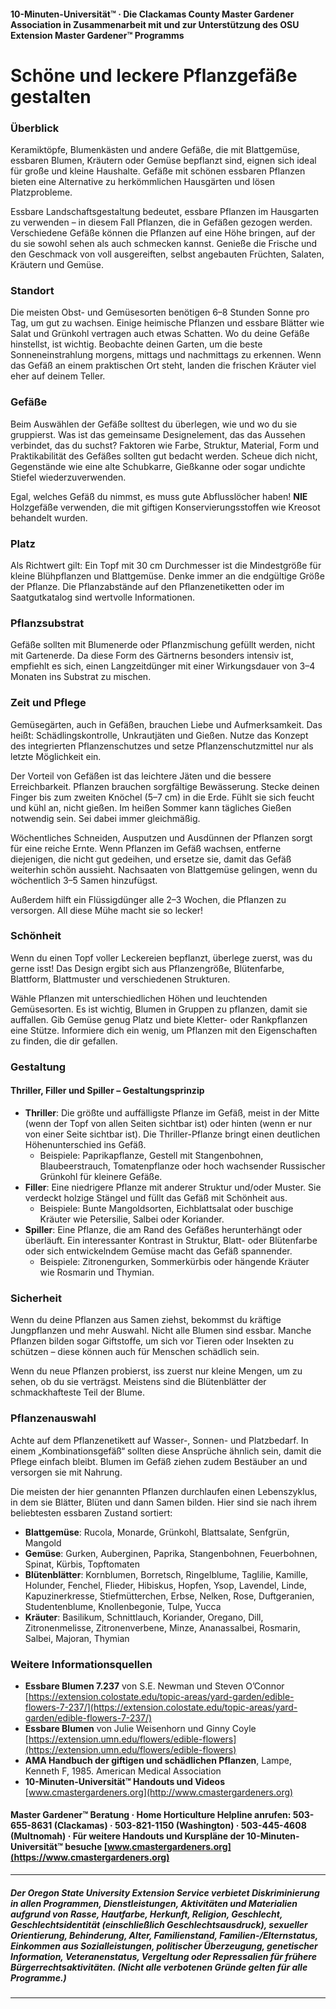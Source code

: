 #### 10-Minuten-Universität™ · Die Clackamas County Master Gardener Association in Zusammenarbeit mit und zur Unterstützung des OSU Extension Master Gardener™ Programms

# Schöne und leckere Pflanzgefäße gestalten

### Überblick

Keramiktöpfe, Blumenkästen und andere Gefäße, die mit Blattgemüse, essbaren Blumen, Kräutern oder Gemüse bepflanzt sind, eignen sich ideal für große und kleine Haushalte. Gefäße mit schönen essbaren Pflanzen bieten eine Alternative zu herkömmlichen Hausgärten und lösen Platzprobleme.

Essbare Landschaftsgestaltung bedeutet, essbare Pflanzen im Hausgarten zu verwenden – in diesem Fall Pflanzen, die in Gefäßen gezogen werden. Verschiedene Gefäße können die Pflanzen auf eine Höhe bringen, auf der du sie sowohl sehen als auch schmecken kannst. Genieße die Frische und den Geschmack von voll ausgereiften, selbst angebauten Früchten, Salaten, Kräutern und Gemüse.

### Standort

Die meisten Obst- und Gemüsesorten benötigen 6–8 Stunden Sonne pro Tag, um gut zu wachsen. Einige heimische Pflanzen und essbare Blätter wie Salat und Grünkohl vertragen auch etwas Schatten. Wo du deine Gefäße hinstellst, ist wichtig. Beobachte deinen Garten, um die beste Sonneneinstrahlung morgens, mittags und nachmittags zu erkennen. Wenn das Gefäß an einem praktischen Ort steht, landen die frischen Kräuter viel eher auf deinem Teller.

### Gefäße

Beim Auswählen der Gefäße solltest du überlegen, wie und wo du sie gruppierst. Was ist das gemeinsame Designelement, das das Aussehen verbindet, das du suchst? Faktoren wie Farbe, Struktur, Material, Form und Praktikabilität des Gefäßes sollten gut bedacht werden. Scheue dich nicht, Gegenstände wie eine alte Schubkarre, Gießkanne oder sogar undichte Stiefel wiederzuverwenden.

Egal, welches Gefäß du nimmst, es muss gute Abflusslöcher haben! **NIE** Holzgefäße verwenden, die mit giftigen Konservierungsstoffen wie Kreosot behandelt wurden.

### Platz

Als Richtwert gilt: Ein Topf mit 30 cm Durchmesser ist die Mindestgröße für kleine Blühpflanzen und Blattgemüse. Denke immer an die endgültige Größe der Pflanze. Die Pflanzabstände auf den Pflanzenetiketten oder im Saatgutkatalog sind wertvolle Informationen.

### Pflanzsubstrat

Gefäße sollten mit Blumenerde oder Pflanzmischung gefüllt werden, nicht mit Gartenerde. Da diese Form des Gärtnerns besonders intensiv ist, empfiehlt es sich, einen Langzeitdünger mit einer Wirkungsdauer von 3–4 Monaten ins Substrat zu mischen.

### Zeit und Pflege

Gemüsegärten, auch in Gefäßen, brauchen Liebe und Aufmerksamkeit. Das heißt: Schädlingskontrolle, Unkrautjäten und Gießen. Nutze das Konzept des integrierten Pflanzenschutzes und setze Pflanzenschutzmittel nur als letzte Möglichkeit ein.

Der Vorteil von Gefäßen ist das leichtere Jäten und die bessere Erreichbarkeit. Pflanzen brauchen sorgfältige Bewässerung. Stecke deinen Finger bis zum zweiten Knöchel (5–7 cm) in die Erde. Fühlt sie sich feucht und kühl an, nicht gießen. Im heißen Sommer kann tägliches Gießen notwendig sein. Sei dabei immer gleichmäßig.

Wöchentliches Schneiden, Ausputzen und Ausdünnen der Pflanzen sorgt für eine reiche Ernte. Wenn Pflanzen im Gefäß wachsen, entferne diejenigen, die nicht gut gedeihen, und ersetze sie, damit das Gefäß weiterhin schön aussieht. Nachsaaten von Blattgemüse gelingen, wenn du wöchentlich 3–5 Samen hinzufügst.

Außerdem hilft ein Flüssigdünger alle 2–3 Wochen, die Pflanzen zu versorgen. All diese Mühe macht sie so lecker!

### Schönheit

Wenn du einen Topf voller Leckereien bepflanzt, überlege zuerst, was du gerne isst! Das Design ergibt sich aus Pflanzengröße, Blütenfarbe, Blattform, Blattmuster und verschiedenen Strukturen.

Wähle Pflanzen mit unterschiedlichen Höhen und leuchtenden Gemüsesorten. Es ist wichtig, Blumen in Gruppen zu pflanzen, damit sie auffallen. Gib Gemüse genug Platz und biete Kletter- oder Rankpflanzen eine Stütze. Informiere dich ein wenig, um Pflanzen mit den Eigenschaften zu finden, die dir gefallen.

### Gestaltung

#### Thriller, Filler und Spiller – Gestaltungsprinzip

- **Thriller**: Die größte und auffälligste Pflanze im Gefäß, meist in der Mitte (wenn der Topf von allen Seiten sichtbar ist) oder hinten (wenn er nur von einer Seite sichtbar ist). Die Thriller-Pflanze bringt einen deutlichen Höhenunterschied ins Gefäß.
  - Beispiele: Paprikapflanze, Gestell mit Stangenbohnen, Blaubeerstrauch, Tomatenpflanze oder hoch wachsender Russischer Grünkohl für kleinere Gefäße.
- **Filler**: Eine niedrigere Pflanze mit anderer Struktur und/oder Muster. Sie verdeckt holzige Stängel und füllt das Gefäß mit Schönheit aus.
  - Beispiele: Bunte Mangoldsorten, Eichblattsalat oder buschige Kräuter wie Petersilie, Salbei oder Koriander.
- **Spiller**: Eine Pflanze, die am Rand des Gefäßes herunterhängt oder überläuft. Ein interessanter Kontrast in Struktur, Blatt- oder Blütenfarbe oder sich entwickelndem Gemüse macht das Gefäß spannender.
  - Beispiele: Zitronengurken, Sommerkürbis oder hängende Kräuter wie Rosmarin und Thymian.

### Sicherheit

Wenn du deine Pflanzen aus Samen ziehst, bekommst du kräftige Jungpflanzen und mehr Auswahl. Nicht alle Blumen sind essbar. Manche Pflanzen bilden sogar Giftstoffe, um sich vor Tieren oder Insekten zu schützen – diese können auch für Menschen schädlich sein.

Wenn du neue Pflanzen probierst, iss zuerst nur kleine Mengen, um zu sehen, ob du sie verträgst. Meistens sind die Blütenblätter der schmackhafteste Teil der Blume.

### Pflanzenauswahl

Achte auf dem Pflanzenetikett auf Wasser-, Sonnen- und Platzbedarf. In einem „Kombinationsgefäß“ sollten diese Ansprüche ähnlich sein, damit die Pflege einfach bleibt. Blumen im Gefäß ziehen zudem Bestäuber an und versorgen sie mit Nahrung.

Die meisten der hier genannten Pflanzen durchlaufen einen Lebenszyklus, in dem sie Blätter, Blüten und dann Samen bilden. Hier sind sie nach ihrem beliebtesten essbaren Zustand sortiert:

- **Blattgemüse**: Rucola, Monarde, Grünkohl, Blattsalate, Senfgrün, Mangold
- **Gemüse**: Gurken, Auberginen, Paprika, Stangenbohnen, Feuerbohnen, Spinat, Kürbis, Topftomaten
- **Blütenblätter**: Kornblumen, Borretsch, Ringelblume, Taglilie, Kamille, Holunder, Fenchel, Flieder, Hibiskus, Hopfen, Ysop, Lavendel, Linde, Kapuzinerkresse, Stiefmütterchen, Erbse, Nelken, Rose, Duftgeranien, Studentenblume, Knollenbegonie, Tulpe, Yucca
- **Kräuter**: Basilikum, Schnittlauch, Koriander, Oregano, Dill, Zitronenmelisse, Zitronenverbene, Minze, Ananassalbei, Rosmarin, Salbei, Majoran, Thymian

### Weitere Informationsquellen

- **Essbare Blumen 7.237** von S.E. Newman und Steven O’Connor  
  [https://extension.colostate.edu/topic-areas/yard-garden/edible-flowers-7-237/](https://extension.colostate.edu/topic-areas/yard-garden/edible-flowers-7-237/)
- **Essbare Blumen** von Julie Weisenhorn und Ginny Coyle  
  [https://extension.umn.edu/flowers/edible-flowers](https://extension.umn.edu/flowers/edible-flowers)
- **AMA Handbuch der giftigen und schädlichen Pflanzen**, Lampe, Kenneth F, 1985. American Medical Association
- **10-Minuten-Universität™ Handouts und Videos**  
  [www.cmastergardeners.org](http://www.cmastergardeners.org)

#### Master Gardener™ Beratung · Home Horticulture Helpline anrufen: 503-655-8631 (Clackamas) · 503-821-1150 (Washington) · 503-445-4608 (Multnomah) · Für weitere Handouts und Kurspläne der 10-Minuten-Universität™ besuche [www.cmastergardeners.org](https://www.cmastergardeners.org)

---

##### Der Oregon State University Extension Service verbietet Diskriminierung in allen Programmen, Dienstleistungen, Aktivitäten und Materialien aufgrund von Rasse, Hautfarbe, Herkunft, Religion, Geschlecht, Geschlechtsidentität (einschließlich Geschlechtsausdruck), sexueller Orientierung, Behinderung, Alter, Familienstand, Familien-/Elternstatus, Einkommen aus Sozialleistungen, politischer Überzeugung, genetischer Information, Veteranenstatus, Vergeltung oder Repressalien für frühere Bürgerrechtsaktivitäten. (Nicht alle verbotenen Gründe gelten für alle Programme.)
---